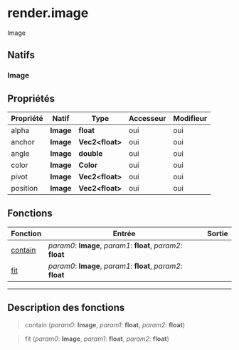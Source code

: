 # render.image

Image
## Natifs
### Image
## Propriétés
|Propriété|Natif|Type|Accesseur|Modifieur|
|-|-|-|-|-|
|alpha|**Image**|**float**|oui|oui|
|anchor|**Image**|**Vec2\<float>**|oui|oui|
|angle|**Image**|**double**|oui|oui|
|color|**Image**|**Color**|oui|oui|
|pivot|**Image**|**Vec2\<float>**|oui|oui|
|position|**Image**|**Vec2\<float>**|oui|oui|
## Fonctions
|Fonction|Entrée|Sortie|
|-|-|-|
|[contain](#func_0)|*param0*: **Image**, *param1*: **float**, *param2*: **float**||
|[fit](#func_1)|*param0*: **Image**, *param1*: **float**, *param2*: **float**||


***
## Description des fonctions

<a id="func_0"></a>
> contain (*param0*: **Image**, *param1*: **float**, *param2*: **float**)

<a id="func_1"></a>
> fit (*param0*: **Image**, *param1*: **float**, *param2*: **float**)


